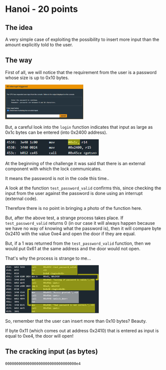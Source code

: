 # Hanoi - 20 points
 
## The idea
A very simple case of exploiting the possibility to insert more input than the amount explicitly told to the user.

## The way
First of all, we will notice that the requirement from the user is a password whose size is up to 0x10 bytes.

<img src="./3.1.png" width="50%"></img>

But, a careful look into the `login` function indicates that input as large as 0x1c bytes can be entered (into 0x2400 address).

<img src="./3.2.png" width="60%"></img>

At the beginning of the challenge it was said that there is an external component with which the lock communicates.

It means the password is not in the code this time..

A look at the function `test_password_valid` confirms this, since checking the input from the user against the password is done using an interrupt (external code).

Therefore there is no point in bringing a photo of the function here.

But, after the above test, a strange process takes place. If `test_password_valid` returns 0 (in our case it will always happen because we have no way of knowing what the password is), then it will compare byte 0x2410 with the value 0xe4 and open the door if they are equal.

But, if a 1 was returned from the `test_password_valid` function, then we would put 0x61 at the same address and the door would not open.

That's why the process is strange to me...

<img src="./3.3.png" width="60%"></img>

So, remember that the user can insert more than 0x10 bytes? Beauty.

If byte 0x11 (which comes out at address 0x2410) that is entered as input is equal to 0xe4, the door will open!

## The cracking input (as bytes)
```
00000000000000000000000000000000e4
```



